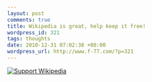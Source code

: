 ```yaml
---
layout: post
comments: true
title: Wikipedia is great, help keep it free!
wordpress_id: 321
tags: thoughts
date: 2010-12-31 07:02:38 +08:00
wordpress_url: http://www.f-77.com/?p=321
---
```

<a href="http://wikimediafoundation.org/wiki/Support_Wikipedia/en"><img border="0" alt="Support Wikipedia" src="http://upload.wikimedia.org/wikipedia/commons/4/41/Fundraising_2009-horizontal-thanks-en.png" /></a><!--more-->

